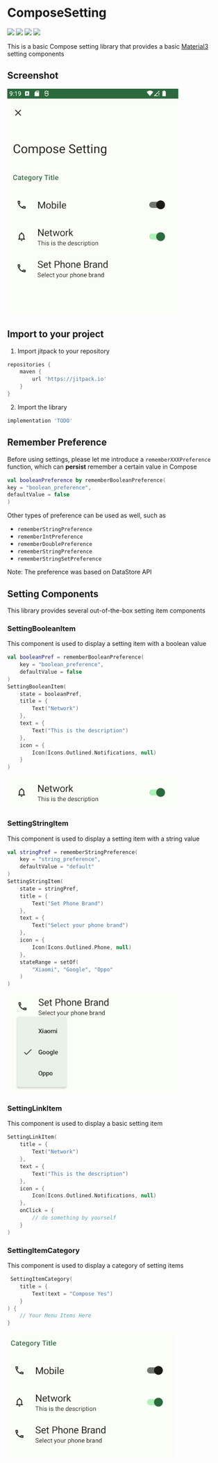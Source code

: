 # ComposeSetting
![](https://img.shields.io/github/issues/re-ovo/compose-setting?style=flat-square)
![](https://img.shields.io/github/forks/re-ovo/compose-setting?style=flat-square)
![](https://img.shields.io/github/stars/re-ovo/compose-setting?style=flat-square)
![](https://img.shields.io/github/pulls/re-ovo/compose-setting?style=flat-square)

This is a basic Compose setting library that provides a basic [Material3](https://m3.material.io) setting components

## Screenshot
![](art/screenshot.png)

## Import to your project
1. Import jitpack to your repository
```groovy
repositories {
    maven {
        url 'https://jitpack.io'
    }
}
```
2. Import the library
```groovy
implementation 'TODO'
```

## Remember Preference
Before using settings, please let me introduce a `rememberXXXPreference` function, which can **persist** remember a certain value in Compose

```kotlin
val booleanPreference by rememberBooleanPreference(
key = "boolean_preference",
defaultValue = false
)
```

Other types of preference can be used as well, such as
* `rememberStringPreference`
* `rememberIntPreference`
* `rememberDoublePreference`
* `rememberStringPreference`
* `rememberStringSetPreference`

Note: The preference was based on DataStore API

## Setting Components
This library provides several out-of-the-box setting item components

### SettingBooleanItem
This component is used to display a setting item with a boolean value

```kotlin
val booleanPref = rememberBooleanPreference(
    key = "boolean_preference",
    defaultValue = false
)
SettingBooleanItem(
    state = booleanPref,
    title = {
        Text("Network")
    },
    text = {
        Text("This is the description")
    },
    icon = {
        Icon(Icons.Outlined.Notifications, null)
    }
)
```
![](art/boolean_component.png)

### SettingStringItem
This component is used to display a setting item with a string value

```kotlin
val stringPref = rememberStringPreference(
    key = "string_preference",
    defaultValue = "default"
)
SettingStringItem(
    state = stringPref,
    title = {
        Text("Set Phone Brand")
    },
    text = {
        Text("Select your phone brand")
    },
    icon = {
        Icon(Icons.Outlined.Phone, null)
    },
    stateRange = setOf(
        "Xiaomi", "Google", "Oppo"
    )
)
```
![](art/string_component.png)

### SettingLinkItem
This component is used to display a basic setting item

```kotlin
SettingLinkItem(
    title = {
        Text("Network")
    },
    text = {
        Text("This is the description")
    },
    icon = {
        Icon(Icons.Outlined.Notifications, null)
    },
    onClick = {
        // do something by yourself
    }
)
```

### SettingItemCategory
This component is used to display a category of setting items

```kotlin
 SettingItemCategory(
    title = {
        Text(text = "Compose Yes")
    }
) {
    // Your Menu Items Here
}
```
![](art/category.png)
